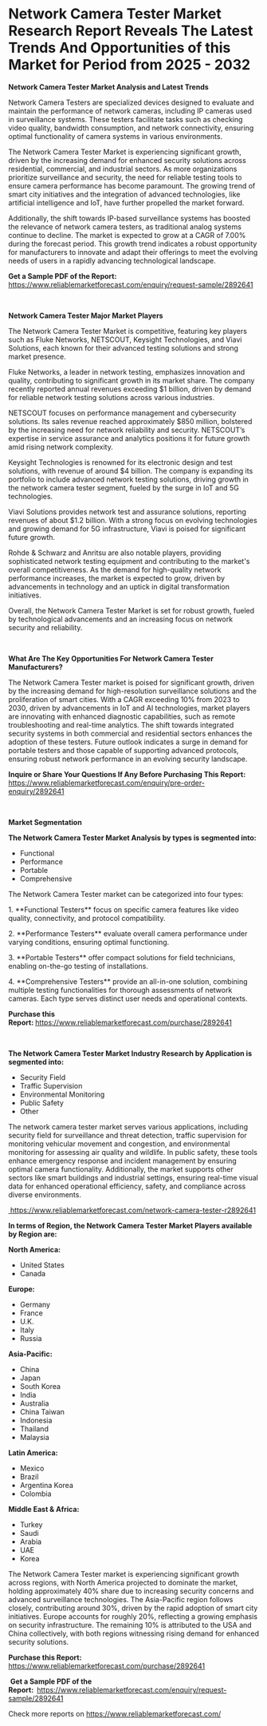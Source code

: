 <p><h1>Network Camera Tester Market Research Report Reveals The Latest Trends And Opportunities of this Market for Period from 2025 - 2032</h1></p><p><strong>Network Camera Tester Market Analysis and Latest Trends</strong></p>
<p><p>Network Camera Testers are specialized devices designed to evaluate and maintain the performance of network cameras, including IP cameras used in surveillance systems. These testers facilitate tasks such as checking video quality, bandwidth consumption, and network connectivity, ensuring optimal functionality of camera systems in various environments.</p><p>The Network Camera Tester Market is experiencing significant growth, driven by the increasing demand for enhanced security solutions across residential, commercial, and industrial sectors. As more organizations prioritize surveillance and security, the need for reliable testing tools to ensure camera performance has become paramount. The growing trend of smart city initiatives and the integration of advanced technologies, like artificial intelligence and IoT, have further propelled the market forward.</p><p>Additionally, the shift towards IP-based surveillance systems has boosted the relevance of network camera testers, as traditional analog systems continue to decline. The market is expected to grow at a CAGR of 7.00% during the forecast period. This growth trend indicates a robust opportunity for manufacturers to innovate and adapt their offerings to meet the evolving needs of users in a rapidly advancing technological landscape.</p></p>
<p><strong>Get a Sample PDF of the Report:&nbsp;</strong> <a href="https://www.reliablemarketforecast.com/enquiry/request-sample/2892641?utm_campaign=2810&utm_medium=2&utm_source=Github&utm_content=ia&utm_term=15032025&utm_id=network-camera-tester">https://www.reliablemarketforecast.com/enquiry/request-sample/2892641</a></p>
<p>&nbsp;</p>
<p><strong>Network Camera Tester Major Market Players</strong></p>
<p><p>The Network Camera Tester Market is competitive, featuring key players such as Fluke Networks, NETSCOUT, Keysight Technologies, and Viavi Solutions, each known for their advanced testing solutions and strong market presence. </p><p>Fluke Networks, a leader in network testing, emphasizes innovation and quality, contributing to significant growth in its market share. The company recently reported annual revenues exceeding $1 billion, driven by demand for reliable network testing solutions across various industries.</p><p>NETSCOUT focuses on performance management and cybersecurity solutions. Its sales revenue reached approximately $850 million, bolstered by the increasing need for network reliability and security. NETSCOUT’s expertise in service assurance and analytics positions it for future growth amid rising network complexity.</p><p>Keysight Technologies is renowned for its electronic design and test solutions, with revenue of around $4 billion. The company is expanding its portfolio to include advanced network testing solutions, driving growth in the network camera tester segment, fueled by the surge in IoT and 5G technologies.</p><p>Viavi Solutions provides network test and assurance solutions, reporting revenues of about $1.2 billion. With a strong focus on evolving technologies and growing demand for 5G infrastructure, Viavi is poised for significant future growth.</p><p>Rohde & Schwarz and Anritsu are also notable players, providing sophisticated network testing equipment and contributing to the market's overall competitiveness. As the demand for high-quality network performance increases, the market is expected to grow, driven by advancements in technology and an uptick in digital transformation initiatives. </p><p>Overall, the Network Camera Tester Market is set for robust growth, fueled by technological advancements and an increasing focus on network security and reliability.</p></p>
<p>&nbsp;</p>
<p><strong>What Are The Key Opportunities For Network Camera Tester Manufacturers?</strong></p>
<p><p>The Network Camera Tester market is poised for significant growth, driven by the increasing demand for high-resolution surveillance solutions and the proliferation of smart cities. With a CAGR exceeding 10% from 2023 to 2030, driven by advancements in IoT and AI technologies, market players are innovating with enhanced diagnostic capabilities, such as remote troubleshooting and real-time analytics. The shift towards integrated security systems in both commercial and residential sectors enhances the adoption of these testers. Future outlook indicates a surge in demand for portable testers and those capable of supporting advanced protocols, ensuring robust network performance in an evolving security landscape.</p></p>
<p><strong>Inquire or Share Your Questions If Any Before Purchasing This Report:</strong> <a href="https://www.reliablemarketforecast.com/enquiry/pre-order-enquiry/2892641?utm_campaign=2810&utm_medium=2&utm_source=Github&utm_content=ia&utm_term=15032025&utm_id=network-camera-tester">https://www.reliablemarketforecast.com/enquiry/pre-order-enquiry/2892641</a></p>
<p>&nbsp;</p>
<p><strong>Market Segmentation</strong></p>
<p><strong>The Network Camera Tester Market Analysis by types is segmented into:</strong></p>
<p><ul><li>Functional</li><li>Performance</li><li>Portable</li><li>Comprehensive</li></ul></p>
<p><p>The Network Camera Tester market can be categorized into four types: </p><p>1. **Functional Testers** focus on specific camera features like video quality, connectivity, and protocol compatibility.</p><p>2. **Performance Testers** evaluate overall camera performance under varying conditions, ensuring optimal functioning.</p><p>3. **Portable Testers** offer compact solutions for field technicians, enabling on-the-go testing of installations.</p><p>4. **Comprehensive Testers** provide an all-in-one solution, combining multiple testing functionalities for thorough assessments of network cameras. Each type serves distinct user needs and operational contexts.</p></p>
<p><strong>Purchase this Report:&nbsp;</strong><a href="https://www.reliablemarketforecast.com/purchase/2892641?utm_campaign=2810&utm_medium=2&utm_source=Github&utm_content=ia&utm_term=15032025&utm_id=network-camera-tester">https://www.reliablemarketforecast.com/purchase/2892641</a></p>
<p>&nbsp;</p>
<p><strong>The Network Camera Tester Market Industry Research by Application is segmented into:</strong></p>
<p><ul><li>Security Field</li><li>Traffic Supervision</li><li>Environmental Monitoring</li><li>Public Safety</li><li>Other</li></ul></p>
<p><p>The network camera tester market serves various applications, including security field for surveillance and threat detection, traffic supervision for monitoring vehicular movement and congestion, and environmental monitoring for assessing air quality and wildlife. In public safety, these tools enhance emergency response and incident management by ensuring optimal camera functionality. Additionally, the market supports other sectors like smart buildings and industrial settings, ensuring real-time visual data for enhanced operational efficiency, safety, and compliance across diverse environments.</p></p>
<p><a href="https://www.reliablemarketforecast.com/network-camera-tester-r2892641?utm_campaign=2810&utm_medium=2&utm_source=Github&utm_content=ia&utm_term=15032025&utm_id=network-camera-tester">&nbsp;https://www.reliablemarketforecast.com/network-camera-tester-r2892641</a></p>
<p><strong>In terms of Region, the Network Camera Tester Market Players available by Region are:</strong></p>
<p>
    <p> <strong> North America: </strong>
        <ul>
            <li>United States</li>
            <li>Canada</li>
        </ul>
        </p> 
    <p> <strong> Europe: </strong>
        <ul>
            <li>Germany</li>
            <li>France</li>
            <li>U.K.</li>
            <li>Italy</li>
            <li>Russia</li>
        </ul>
        </p> 
    <p> <strong> Asia-Pacific: </strong>
        <ul>
            <li>China</li>
            <li>Japan</li>
            <li>South Korea</li>
            <li>India</li>
            <li>Australia</li>
            <li>China Taiwan</li>
            <li>Indonesia</li>
            <li>Thailand</li>
            <li>Malaysia</li>
        </ul>
        </p> 
    <p> <strong> Latin America: </strong>
        <ul>
            <li>Mexico</li>
            <li>Brazil</li>
            <li>Argentina Korea</li>
            <li>Colombia</li>
        </ul>
        </p> 
    <p> <strong> Middle East & Africa: </strong>
        <ul>
            <li>Turkey</li>
            <li>Saudi</li>
            <li>Arabia</li>
            <li>UAE</li>
            <li>Korea</li>
        </ul>
    </p>
    </p>
<p><p>The Network Camera Tester market is experiencing significant growth across regions, with North America projected to dominate the market, holding approximately 40% share due to increasing security concerns and advanced surveillance technologies. The Asia-Pacific region follows closely, contributing around 30%, driven by the rapid adoption of smart city initiatives. Europe accounts for roughly 20%, reflecting a growing emphasis on security infrastructure. The remaining 10% is attributed to the USA and China collectively, with both regions witnessing rising demand for enhanced security solutions.</p></p>
<p><strong>Purchase this Report: </strong><a href="https://www.reliablemarketforecast.com/purchase/2892641?utm_campaign=2810&utm_medium=2&utm_source=Github&utm_content=ia&utm_term=15032025&utm_id=network-camera-tester">https://www.reliablemarketforecast.com/purchase/2892641</a></p>
<p>&nbsp;<strong>Get a Sample PDF of the Report:&nbsp;&nbsp;</strong><a href="https://www.reliablemarketforecast.com/enquiry/request-sample/2892641?utm_campaign=2810&utm_medium=2&utm_source=Github&utm_content=ia&utm_term=15032025&utm_id=network-camera-tester">https://www.reliablemarketforecast.com/enquiry/request-sample/2892641</a></p>
<p><strong></strong></p>
<p>Check more reports on <a href="https://www.reliablemarketforecast.com/?utm_campaign=2810&utm_medium=2&utm_source=Github&utm_content=ia&utm_term=15032025&utm_id=network-camera-tester">https://www.reliablemarketforecast.com/</a></p>